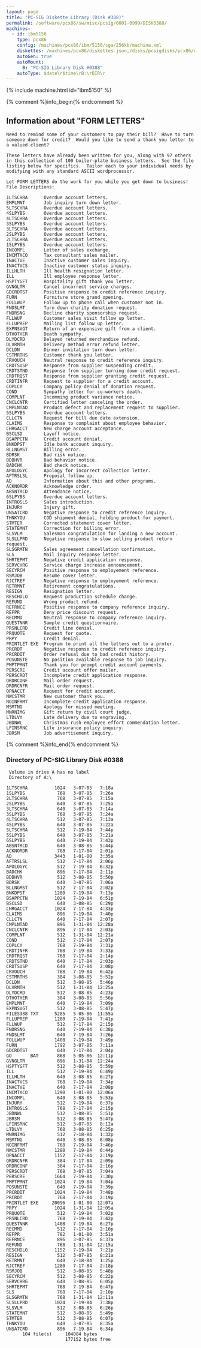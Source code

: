 ```yaml
---
layout: page
title: "PC-SIG Diskette Library (Disk #388)"
permalink: /software/pcx86/sw/misc/pcsig/0001-0999/DISK0388/
machines:
  - id: ibm5150
    type: pcx86
    config: /machines/pcx86/ibm/5150/cga/256kb/machine.xml
    diskettes: /machines/pcx86/diskettes.json,/disks/pcsigdisks/pcx86/diskettes.json
    autoGen: true
    autoMount:
      B: "PC-SIG Library Disk #0388"
    autoType: $date\r$time\rB:\rDIR\r
---
```


{% include machine.html id="ibm5150" %}

{% comment %}info_begin{% endcomment %}

## Information about "FORM LETTERS"

    Need to remind some of your customers to pay their bill?  Have to turn
    someone down for credit?  Would you like to send a thank you letter to
    a valued client?
    
    These letters have already been written for you, along with 97 others
    in this collection of 100 boiler-plate business letters.  See the file
    listing below for specifics.  Tailor each to your individual needs by
    modifying with any standard ASCII wordprocessor.
    
    Let FORM LETTERS do the work for you while you get down to business!
    File Descriptions:
    
    1LTSCHRA      Overdue account letters.
    EMPLMNT       Job inquiry turn down letter.
    5LTSCHRA      Overdue account letters.
    4SLPYBS       Overdue account letters.
    4LTSCHRA      Overdue account letters.
    3SLPYBS       Overdue account letters.
    3LTSCHRA      Overdue account letters.
    2SLPYBS       Overdue account letters.
    2LTSCHRA      Overdue account letters.
    1SLPYBS       Overdue account letters.
    INCOMPL       Letter of sales exchange.
    INCMTXCO      Tax consultant sales mailer.
    INACTVE       Inactive customer sales inquiry.
    INACTVCS      Inactive customer status inquiry.
    ILLHLTH       Ill health resignation letter.
    ILL           Ill employee response letter.
    HSPTYGFT      Hospitality gift thank you letter.
    GVNGLTR       Cancel incorrect service charges.
    GDCRDTST      Positive response to credit reference inquiry.
    FURN          Furniture store grand opening.
    FOLLWUP       Follow up to phone call when customer not in.
    FNDSLMT       Turn down charity donation request.
    FNDRSNG       Decline charity sponsorship request.
    FLLWUP        Customer sales visit follow up letter.
    FLLUPREP      Mailing list follow up letter.
    EXPNSVGT      Return of an expensive gift from a client.
    DTHOTHER      Death sympathy.
    DLYDCRD       Delayed returned merchandise refund.
    DLVRMTH       Delivery method error refund letter.
    DCLDN         Dinner invitation turn down letter.
    CSTMRTHS      Customer thank you letter.
    CRVOUCH       Neutral response to credit reference inquiry.
    CRDTSUSP      Response from supplier suspending credit.
    CRDTSTND      Response from supplier turning down credit request.
    CRDTRQST      Response from supplier granting credit request.
    CRDTINFR      Request to supplier for a credit account.
    COPLCY        Company policy denial of donation request.
    COND          Sympathy letter for co-workers death.
    COMPLNT       Incomming product variance notice.
    CNCLCNTR      Certified letter canceling the order.
    CMPLNTAD      Product defect and replacement request to supplier.
    5SLPYBS       Overdue account letters.
    CLLCTN        Request for bill due date extension.
    CLAIMS        Response to complaint about employee behavior.
    CHRGACCT      New charge account acceptance.
    BSCLSD        Layoff notice.
    BSAPPCTN      Credit account denial.
    BNKDPST       Idle bank account inquiry.
    BLLNGMST      Billing error.
    BDRSK         Bad risk notice.
    BDBHVR        Bad behavior notice.
    BADCHK        Bad check notice.
    APOLOGYC      Apology for incorrect collection letter.
    AFTRSLSL      Proposal follow up.
    AD            Information about this and other programs.
    ACKNORDR      Acknowledge order.
    ABSNTRCD      Attendance notice.
    6SLPYBS       Overdue account letters.
    INTROSLS      Sales introduction.
    INJURY        Injury gift.
    UNSATCRD      Negative response to credit reference inquiry.
    THNKYOU       COD shipment denial, holding product for payment.
    STMTER        Corrected statement cover letter.
    STATEMNT      Correction for billing error.
    SLSVLM        Salesman congratulation for landing a new account.
    SLSLLPRD      Negative response to slow selling product return request.
    SLSGRMTN      Sales agreement cancellation confirmation.
    SLS           Mail inquiry response letter.
    SHRTEPMT      Negative credit application response.
    SERVCHRG      Service charge increase announcement.
    SECYRCM       Positive response to employement reference.
    RSMJOB        Resume cover letter.
    RJCTREF       Negative response to employement reference.
    RETRMNT       Retirement congratulations.
    RESIGN        Resignation letter.
    RESCHDLO      Request production schedule change.
    REFUND        Wrong product refund.
    REFRNCE       Positive response to company reference inquiry.
    REFPR         Deny price discount request.
    RECMMD        Neutral response to company reference inquiry.
    QUESTNNR      Sample credit questionnaire.
    PRSNLCRD      Credit line denial.
    PRQUOTE       Request for quote.
    PRPY          Credit denial.
    PRINTLET EXE  Program to print all the letters out to a prnter.
    PRCRDT        Negative response to credit reference inquiry.
    PRCRDIT       Order refusal due to bad credit history.
    POSUNSTE      No position available response to job inquiry.
    PMPTPMNT      Thank you for prompt credit account payments.
    PERSCRE       Credit account offer mailer.
    PERSCRDT      Incomplete credit application response.
    ORDRCONF      Mail order request.
    ORDRCNFR      Mail order request.
    OPNACCT       Request for credit account.
    NWCSTMR       New customer thank you.
    NOINFRMT      Incomplete credit application response.
    MSMTNG        Apology for missed meeting.
    MNRNIMG       Gift return by civil court judge.
    LTDLVY        Late delivery due to engraving.
    JBDNWL        Christmas rush employee effort commendation letter.
    LFINSRNC      Life insurance policy inquiry.
    JBRSM         Job advertisement inquiry.
{% comment %}info_end{% endcomment %}


### Directory of PC-SIG Library Disk #0388

     Volume in drive A has no label
     Directory of A:\

    1LTSCHRA          1024   3-07-85   7:18a
    1SLPYBS            768   3-07-85   7:26a
    2LTSCHRA           768   3-07-85   7:15a
    2SLPYBS            640   3-07-85   7:25a
    3LTSCHRA           640   3-07-85   7:14a
    3SLPYBS            768   3-07-85   7:24a
    4LTSCHRA           512   3-07-85   7:13a
    4SLPYBS            640   3-07-85   7:22a
    5LTSCHRA           512   7-19-84   7:44p
    5SLPYBS            640   3-07-85   7:21a
    6SLPYBS            640   7-19-84   7:43p
    ABSNTRCD           640   3-08-85   5:44p
    ACKNORDR           768   7-17-84   2:01p
    AD                3443   1-01-80   3:35a
    AFTRSLSL           512   7-17-84   2:06p
    APOLOGYC           512   7-19-84   6:32p
    BADCHK             896   7-17-84   2:11p
    BDBHVR             512   3-08-85   5:50p
    BDRSK              640   3-07-85   7:06a
    BLLNGMST           512   7-17-84   2:02p
    BNKDPST           1280   7-19-84   7:13p
    BSAPPCTN          1024   7-19-84   6:51p
    BSCLSD             640   3-08-85   6:29p
    CHRGACCT          1024   7-17-84   4:33p
    CLAIMS             896   7-19-84   7:40p
    CLLCTN             640   7-17-84   2:07p
    CMPLNTAD           896   1-31-84  12:28a
    CNCLCNTR           896   7-17-84   2:03p
    COMPLNT            512   1-31-84  12:21a
    COND               512   7-17-84   2:07p
    COPLCY             768   7-19-84   7:31p
    CRDTINFR           768   7-19-84   7:33p
    CRDTRQST           768   7-17-84   2:14p
    CRDTSTND           640   7-17-84   2:03p
    CRDTSUSP           640   7-17-84   2:08p
    CRVOUCH            768   7-19-84   6:42p
    CSTMRTHS           384   3-08-85   5:52p
    DCLDN              512   3-08-85   5:46p
    DLVRMTH            512   1-31-84  12:25a
    DLYDCRD            512   3-08-85   4:23p
    DTHOTHER           384   3-08-85   5:56p
    EMPLMNT            640   7-19-84   7:09p
    EXPNSVGT           512   3-08-85   5:47p
    FILES388 TXT      5285   5-05-86  11:55a
    FLLUPREP          1280   7-19-84   7:41p
    FLLWUP             512   7-17-84   2:15p
    FNDRSNG            640   7-19-84   6:38p
    FNDSLMT            640   7-19-84   7:26p
    FOLLWUP           1408   7-19-84   7:49p
    FURN              1792   3-07-85   7:11a
    GDCRDTST           640   7-17-84   2:04p
    GO       BAT       868   5-05-86  12:11p
    GVNGLTR            896   1-31-84  12:24a
    HSPTYGFT           512   3-08-85   5:59p
    ILL                512   7-19-84   6:49p
    ILLHLTH            640   3-08-85   6:27p
    INACTVCS           768   7-19-84   7:34p
    INACTVE            640   7-17-84   2:08p
    INCMTXCO          1290   1-01-80  12:06a
    INCOMPL            640   3-08-85   5:53p
    INJURY             512   7-19-84   6:37p
    INTROSLS           768   7-17-84   2:15p
    JBDNWL             512   3-08-85   5:51p
    JBRSM              512   3-08-85   5:47p
    LFINSRNC           512   3-07-85   8:12a
    LTDLVY             768   3-08-85   6:25p
    MNRNIMG            512   7-18-84   1:32p
    MSMTNG             640   3-08-85   6:08p
    NOINFRMT           768   7-19-84   7:46p
    NWCSTMR           1280   7-19-84   6:44p
    OPNACCT           1152   7-17-84   2:19p
    ORDRCNFR           384   7-17-84   2:09p
    ORDRCONF           384   7-17-84   2:16p
    PERSCRDT           768   3-07-85   7:04a
    PERSCRE           1664   7-19-84   7:30p
    PMPTPMNT          1024   7-19-84   7:04p
    POSUNSTE           640   7-19-84   7:39p
    PRCRDIT           1024   7-19-84   7:48p
    PRCRDT             768   7-17-84   2:19p
    PRINTLET EXE     20096   1-01-80  12:07a
    PRPY              1024   1-31-84  12:05a
    PRQUOTE            512   7-19-84   7:02p
    PRSNLCRD           768   7-19-84   7:42p
    QUESTNNR          1408   7-19-84   6:27p
    RECMMD             512   7-17-84   2:10p
    REFPR              782   1-01-80   3:51a
    REFRNCE            896   3-07-85   8:37a
    REFUND             768   1-31-84  12:15a
    RESCHDLO          1152   7-19-84   7:21p
    RESIGN             512   3-07-85   8:21a
    RETRMNT            640   7-18-84   1:25p
    RJCTREF           1280   7-17-84   2:18p
    RSMJOB             512   3-08-85   5:48p
    SECYRCM            512   3-08-85   6:22p
    SERVCHRG           640   3-08-85   6:05p
    SHRTEPMT           768   7-19-84   6:47p
    SLS                768   7-17-84   2:10p
    SLSGRMTN           768   1-31-84  12:11a
    SLSLLPRD          1024   7-19-84   7:38p
    SLSVLM             512   3-08-85   6:26p
    STATEMNT           512   3-08-85   5:49p
    STMTER             512   3-08-85   6:07p
    THNKYOU            640   3-07-85   8:35a
    UNSATCRD           896   7-19-84   6:34p
          104 file(s)     104084 bytes
                          177152 bytes free
